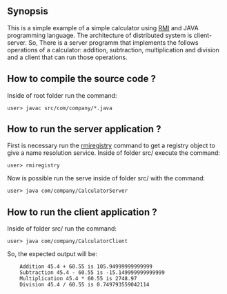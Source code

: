 ## Synopsis

This is a simple example of a simple calculator using [RMI](https://en.wikipedia.org/wiki/Java_remote_method_invocation) and JAVA programming language. The architecture of distributed system is client-server. So, There is a server programm that implements the follows operations of a calculator: addition, subtraction, multiplication and division and a client that can run those operations. 

## How to compile the source code ?

Inside of root folder run the command:

    user> javac src/com/company/*.java

## How to run the server application ?

First is necessary run the [rmiregistry](http://docs.oracle.com/javase/7/docs/api/java/rmi/registry/Registry.html) command to get a registry object to give a name resolution service. Inside of folder src/ execute the command:

    user> rmiregistry

Now is possible run the serve inside of folder src/ with the command:

    user> java com/company/CalculatorServer

## How to run the client application ?

Inside of folder src/ run the command:

    user> java com/company/CalculatorClient

So, the expected output will be:

````
    Addition 45.4 + 60.55 is 105.94999999999999
    Subtraction 45.4 - 60.55 is -15.149999999999999
    Multiplication 45.4 * 60.55 is 2748.97
    Division 45.4 / 60.55 is 0.749793559042114
````


